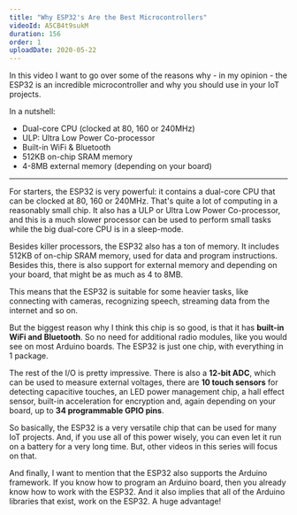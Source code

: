 ```yaml
---
title: "Why ESP32's Are the Best Microcontrollers"
videoId: A5CB4t9sukM
duration: 156
order: 1
uploadDate: 2020-05-22
---
```


In this video I want to go over some of the reasons why - in my opinion - the ESP32 is an incredible microcontroller and why you should use in your IoT projects.

In a nutshell:

* Dual-core CPU (clocked at 80, 160 or 240MHz)
* ULP: Ultra Low Power Co-processor
* Built-in WiFi & Bluetooth
* 512KB on-chip SRAM memory
* 4-8MB external memory (depending on your board)

<hr>

For starters, the ESP32 is very powerful: it contains a dual-core CPU that can be clocked at 80, 160 or 240MHz. That's quite a lot of computing in a reasonably small chip. It also has a ULP or Ultra Low Power Co-processor, and this is a much slower processor can be used to perform small tasks while the big dual-core CPU is in a sleep-mode.

Besides killer processors, the ESP32 also has a ton of memory. It includes 512KB of on-chip SRAM memory, used for data and program instructions. Besides this, there is also support for external memory and depending on your board, that might be as much as 4 to 8MB.

This means that the ESP32 is suitable for some heavier tasks, like connecting with cameras, recognizing speech, streaming data from the internet and so on.

But the biggest reason why I think this chip is so good, is that it has **built-in WiFi and Bluetooth**. So no need for additional radio modules, like you would see on most Arduino boards. The ESP32 is just one chip, with everything in 1 package.

The rest of the I/O is pretty impressive. There is also a **12-bit ADC**, which can be used to measure external voltages, there are **10 touch sensors** for detecting capacitive touches, an LED power management chip, a hall effect sensor, built-in acceleration for encryption and, again depending on your board, up to **34 programmable GPIO pins**.

So basically, the ESP32 is a very versatile chip that can be used for many IoT projects. And, if you use all of this power wisely, you can even let it run on a battery for a very long time. But, other videos in this series will focus on that.

And finally, I want to mention that the ESP32 also supports the Arduino framework. If you know how to program an Arduino board, then you already know how to work with the ESP32.  And it also implies that all of the Arduino libraries that exist, work on the ESP32. A huge advantage!